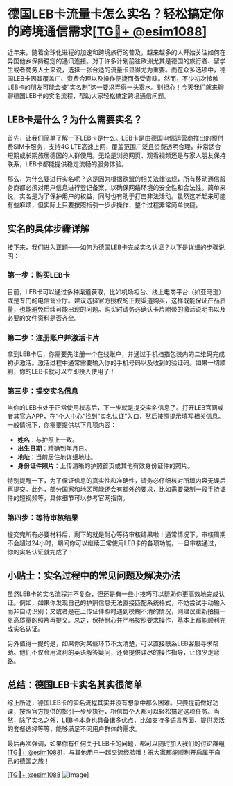 # 德国LEB卡流量卡怎么实名？轻松搞定你的跨境通信需求[[TG💪+ @esim1088](https://t.me/s/esim1088)]

近年来，随着全球化进程的加速和跨境旅行的普及，越来越多的人开始关注如何在异国他乡保持稳定的通讯连接。对于许多计划前往欧洲尤其是德国的旅行者、留学生或者商务人士来说，选择一张合适的流量卡显得尤为重要。而在众多选项中，德国LEB卡因其覆盖广、资费合理以及操作便捷而备受青睐。然而，不少初次接触LEB卡的朋友可能会被“实名制”这一要求弄得一头雾水。别担心！今天我们就来聊聊德国LEB卡的实名流程，帮助大家轻松搞定跨境通信问题。

## LEB卡是什么？为什么需要实名？

首先，让我们简单了解一下LEB卡是什么。LEB卡是由德国电信运营商推出的预付费SIM卡服务，支持4G LTE高速上网，覆盖范围广泛且资费透明合理，非常适合短期或长期旅居德国的人群使用。无论是浏览网页、观看视频还是与家人朋友保持联系，LEB卡都能提供稳定流畅的服务体验。

那么，为什么要进行实名呢？这是因为根据欧盟的相关法律法规，所有移动通信服务商都必须对用户信息进行登记备案，以确保网络环境的安全性和合法性。简单来说，实名是为了保护用户的权益，同时也有助于打击非法活动。虽然这听起来可能有些麻烦，但实际上只要按照指引一步步操作，整个过程非常简单快捷。

## 实名的具体步骤详解

接下来，我们进入正题——如何为德国LEB卡完成实名认证？以下是详细的步骤说明：

### 第一步：购买LEB卡
目前，LEB卡可以通过多种渠道获取，比如机场柜台、线上电商平台（如亚马逊）或是专门的电信营业厅。建议选择官方授权的正规渠道购买，这样既能保证产品质量，也能避免后续可能出现的问题。购买时请务必确认卡片附带的激活说明书以及必要的文件资料是否齐全。

### 第二步：注册账户并激活卡片
拿到LEB卡后，你需要先注册一个在线账户，并通过手机扫描包装内的二维码完成初步激活。激活过程中通常需要输入你的手机号码以及收到的验证码。如果一切顺利，你的LEB卡就可以立即投入使用了！

### 第三步：提交实名信息
当你的LEB卡处于正常使用状态后，下一步就是提交实名信息了。打开LEB官网或者其官方APP，在“个人中心”找到“实名认证”入口，然后按照提示填写相关信息。一般情况下，你需要提供以下几项内容：
- **姓名**：与护照上一致。
- **出生日期**：精确到年月日。
- **地址**：当前居住地详细地址。
- **身份证件照片**：上传清晰的护照首页或其他有效身份证件的照片。

特别提醒一下，为了保证信息的真实性和准确性，请务必仔细核对所填内容无误后再提交。此外，部分国家和地区可能还会有额外的要求，比如需要录制一段手持证件的短视频等，具体细节可以参考官网指南。

### 第四步：等待审核结果
提交完所有必要材料后，剩下的就是耐心等待审核结果啦！通常情况下，审核周期不会超过24小时，期间你可以继续正常使用LEB卡的各项功能。一旦审核通过，你的实名认证就完成了！

## 小贴士：实名过程中的常见问题及解决办法

虽然LEB卡的实名流程并不复杂，但还是有一些小技巧可以帮助你更高效地完成认证。例如，如果你发现自己的护照信息无法直接匹配系统格式，不妨尝试手动输入而非自动识别；又或者是在上传证件照时遇到模糊不清的情况，则建议重新拍摄一张高质量的照片再提交。总之，保持耐心并严格按照要求操作，基本上都能顺利完成实名认证。

另外值得一提的是，如果你对某些环节不太清楚，可以直接联系LEB客服寻求帮助。他们不仅会用流利的英语解答疑问，还会提供详尽的操作指导，让你少走弯路。

## 总结：德国LEB卡实名其实很简单

综上所述，德国LEB卡的实名流程其实并没有想象中那么困难。只要提前做好功课，按照官方提供的指引一步步执行，相信每个人都可以轻松搞定这项任务。当然，除了实名之外，LEB卡本身也具备诸多优点，比如支持多语言界面、提供灵活的套餐选择等等，能够满足不同用户群体的需求。

最后再次强调，如果你有任何关于LEB卡的问题，都可以随时加入我们的讨论群组[[TG💪+ @esim1088](https://t.me/s/esim1088)]，与其他用户一起交流经验哦！祝大家都能顺利开启属于自己的德国之旅！

[[TG💪+ @esim1088](https://t.me/s/esim1088) ![Image](https://i.postimg.cc/4NQfJmqS/Snipaste-2025-05-13-00-14-12.png)]
